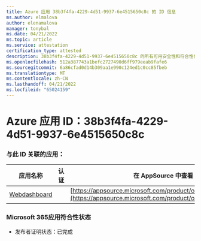 ```yaml
---
title: Azure 应用 38b3f4fa-4229-4d51-9937-6e4515650c8c 的 ID 信息
ms.author: elmalova
author: elenamalova
manager: tonybal
ms.date: 04/21/2022
ms.topic: article
ms.service: attestation
certification_type: attested
description: 38b3f4fa-4229-4d51-9937-6e4515650c8c 的所有可用安全性和符合性信息信息。
ms.openlocfilehash: 512a387743a1befc2727490d6ff979eeab9fafe6
ms.sourcegitcommit: 6a86cfad0d14b309aa1e990c124ed1c0cc85fbeb
ms.translationtype: MT
ms.contentlocale: zh-CN
ms.lasthandoff: 04/21/2022
ms.locfileid: "65024159"
---
```

# <a name="azure-app-id-38b3f4fa-4229-4d51-9937-6e4515650c8c"></a>Azure 应用 ID：38b3f4fa-4229-4d51-9937-6e4515650c8c


### <a name="apps-associated-with-this-id"></a>与此 ID 关联的应用：
| **应用名称** | **认证** | **在 AppSource 中查看** |
|--------------|---------------|-----------------------|
| [Webdashboard](../forward/WA200002970.md) |  | [https://appsource.microsoft.com/product/office/WA200002970](https://appsource.microsoft.com/product/office/WA200002970) |

### <a name="microsoft-365-app-compliance-status"></a>Microsoft 365应用符合性状态
- 发布者证明状态：已完成
